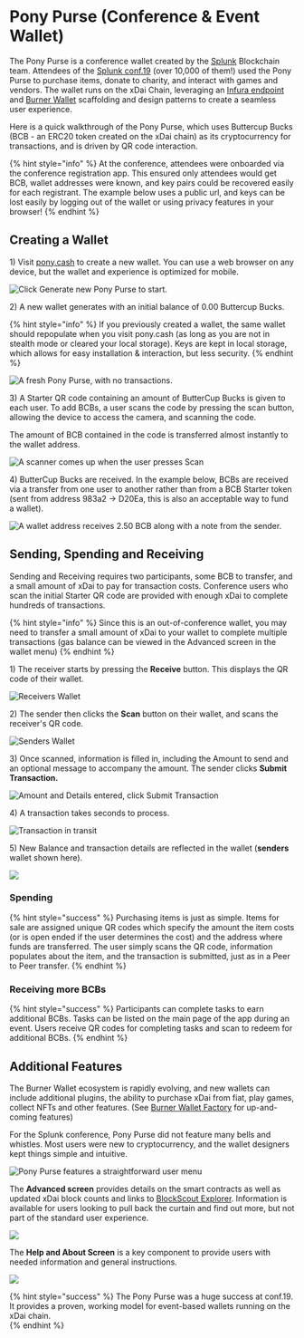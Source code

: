 # Pony Purse \(Conference & Event Wallet\)

The Pony Purse is a conference wallet created by the [Splunk](https://www.splunk.com/) Blockchain team. Attendees of the [Splunk conf.19](splunk-conference-non-crypto-conference.md) \(over 10,000 of them!\) used the Pony Purse to purchase items, donate to charity, and interact with games and vendors. The wallet runs on the xDai Chain, leveraging an [Infura endpoint](https://blog.infura.io/infura-brings-scale-to-splunk-xdai-pop-up-cryptocurrency-ab53eda62320) and [Burner Wallet](../../../for-users/wallets/burner-wallet.md) scaffolding and design patterns to create a seamless user experience. 

Here is a quick walkthrough of the Pony Purse, which uses Buttercup Bucks \(BCB - an ERC20 token created on the xDai chain\) as its cryptocurrency for transactions, and is driven by QR code interaction.

{% hint style="info" %}
At the conference, attendees were onboarded via the conference registration app. This ensured only attendees would get BCB, wallet addresses were known, and key pairs could be recovered easily for each registrant. The example below uses a public url, and keys can be lost easily by logging out of the wallet or using privacy features in your browser!
{% endhint %}

## Creating a Wallet

1\) Visit  [pony.cash](https://pony.cash) to create a new wallet. You can use a web browser on any device, but the wallet and experience is optimized for mobile. 

![Click Generate new Pony Purse to start.](../../../.gitbook/assets/bb1.png)

2\) A new wallet generates with an initial balance of 0.00 Buttercup Bucks.

{% hint style="info" %}
If you previously created a wallet, the same wallet should repopulate when you visit pony.cash \(as long as you are not in stealth mode or cleared your local storage\). Keys are kept in local storage,  which allows for easy installation & interaction, but less security.
{% endhint %}

![A fresh Pony Purse, with no transactions.](../../../.gitbook/assets/bcb2.png)

3\) A Starter QR code containing an amount of ButterCup Bucks is given to each user. To add BCBs, a user scans the code by pressing the scan button, allowing the device to access the camera, and scanning the code. 

The amount of BCB contained in the code is transferred almost instantly to the wallet address. 

![A scanner comes up when the user presses Scan](../../../.gitbook/assets/qr.png)

4\)  ButterCup Bucks are received. In the example below, BCBs are received via a transfer from one user to another rather than from a BCB Starter token \(sent from address 983a2 -&gt; D20Ea, this is also an acceptable way to fund a wallet\). 

![A wallet address receives 2.50 BCB along with a note from the sender.](../../../.gitbook/assets/bcb-3.png)

## Sending, Spending and Receiving

Sending and Receiving requires two participants, some BCB to transfer, and a small amount of xDai to pay for transaction costs. Conference users who scan the initial Starter QR code are provided with enough xDai to complete hundreds of transactions.

{% hint style="info" %}
Since this is an out-of-conference wallet, you may need to transfer a small amount of xDai to your wallet to complete multiple transactions \(gas balance can be viewed in the Advanced screen in the wallet menu\)
{% endhint %}

1\) The receiver starts by pressing the **Receive** button. This displays the QR code of their wallet.

![Receivers Wallet](../../../.gitbook/assets/bcb4.png)

2\) The sender then clicks the **Scan** button on their wallet, and scans the receiver's QR code. 

![Senders Wallet](../../../.gitbook/assets/qr.png)

3\) Once scanned, information is filled in, including the Amount to send and an optional message to accompany the amount. The sender clicks **Submit Transaction.**

![Amount and Details entered, click Submit Transaction](../../../.gitbook/assets/send-1.png)

4\) A transaction takes seconds to process.

![Transaction in transit](../../../.gitbook/assets/processing.png)

5\) New Balance and transaction details are reflected in the wallet \(**senders** wallet shown here\).

![](../../../.gitbook/assets/check_wallet.png)

### Spending

{% hint style="success" %}
Purchasing items is just as simple. Items for sale are assigned unique QR codes which specify the amount the item costs \(or is open ended if the user determines the cost\) and the address where funds are transferred. The user simply scans the QR code, information populates about the item, and the transaction is submitted, just as in a Peer to Peer transfer. 
{% endhint %}

### Receiving more BCBs

{% hint style="success" %}
Participants can complete tasks to earn additional BCBs. Tasks can be listed on the main page of the app during an event. Users receive QR codes for completing tasks and scan to redeem for additional BCBs.
{% endhint %}

## Additional Features

The Burner Wallet ecosystem is rapidly evolving, and new wallets can include additional plugins, the ability to purchase xDai from fiat, play games, collect NFTs and other features. \(See [Burner Wallet Factory](../../../for-developers/burner-wallet-factory/) for up-and-coming features\) 

For the Splunk conference, Pony Purse did not feature many bells and whistles. Most users were new to cryptocurrency, and the wallet designers kept things simple and intuitive.  

![Pony Purse features a straightforward user menu](../../../.gitbook/assets/simple-menu.png)

The **Advanced screen** provides details on the smart contracts as well as updated xDai block counts and links to [BlockScout Explorer](https://blockscout.com/poa/xdai/). Information is available for users looking to pull back the curtain and find out more, but not part of the standard user experience.

![](../../../.gitbook/assets/advanced-menu.png)

The **Help and About Screen** is a key component to provide users with needed information and general instructions. 

![](../../../.gitbook/assets/help-and-about.png)

{% hint style="success" %}
The Pony Purse was a huge success at conf.19.  It provides a proven, working model for event-based wallets running on the xDai chain.  
{% endhint %}



### 




